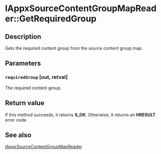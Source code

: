 # IAppxSourceContentGroupMapReader::GetRequiredGroup

## Description

Gets the required content group from the source content group map.

## Parameters

### `requiredGroup` [out, retval]

The required content group.

## Return value

If this method succeeds, it returns **S_OK**. Otherwise, it returns an **HRESULT** error code.

## See also

[IAppxSourceContentGroupMapReader](https://learn.microsoft.com/windows/desktop/api/appxpackaging/nn-appxpackaging-iappxsourcecontentgroupmapreader)
